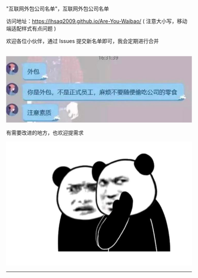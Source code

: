 "互联网外包公司名单"，互联网外包公司名单

访问地址：https://lhsaq2009.github.io/Are-You-Waibao/  ( 注意大小写，移动端适配样式有点问题 )

欢迎各位小伙伴，通过 Issues 提交新名单即可，我会定期进行合并
<br/><br/>

<img src="public/img.png" width="600">

有需要改进的地方，也欢迎提需求

<img src="public/avatar3.png" width="600">

--- 
